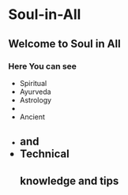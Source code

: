 # Soul-in-All

<html>
  <head> <h2>  Welcome to Soul in All </h2></head>
  <body><h3> Here You can see </h3>
    <ul>
      <li> Spiritual </li>
      <li> Ayurveda </li>
      <li> Astrology <li>
      <li> Ancient <li>
      <h2>and <li> Technical </li>
        <h2> knowledge and tips</h2>
    
     
    
    
    
        
